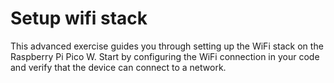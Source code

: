# Setup wifi stack

This advanced exercise guides you through setting up the WiFi stack on the Raspberry Pi Pico W. Start by configuring the WiFi connection in your code and verify that the device can connect to a network.

